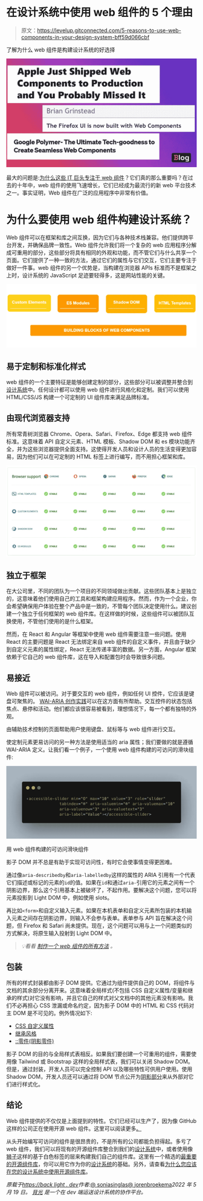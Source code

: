 # 在设计系统中使用 web 组件的 5 个理由

> 原文：<https://levelup.gitconnected.com/5-reasons-to-use-web-components-in-your-design-system-bff59d066cbf>

了解为什么 web 组件是构建设计系统的好选择

![](img/62da03347937e267cb475cb68683bcbb.png)

最大的问题是:[为什么这些 IT 巨头专注于 web 组件](https://arewebcomponentsathingyet.com/)？它们真的那么重要吗？在过去的十年中，web 组件的使用飞速增长，它们已经成为最流行的新 web 平台技术之一。事实证明，Web 组件在广泛的应用程序中非常有价值。

# 为什么要使用 web 组件构建设计系统？

Web 组件可以在框架和库之间互换，因为它们与各种技术栈兼容。他们提供跨平台开发，并确保品牌一致性。Web 组件允许我们将一个复杂的 web 应用程序分解成可重用的部分，这些部分将具有相同的外观和功能，而不管它们与什么共享一个页面。它们提供了一种一致的方法，通过它们的属性与它们交互，它们主要专注于做好一件事。web 组件的另一个优势是，当构建在浏览器 APIs 标准而不是框架之上时，设计系统的 JavaScript 足迹要轻得多，这是网站性能的关键。

![](img/96f642cdf0bc6665ad697215e1cf4513.png)

## 易于定制和标准化样式

web 组件的一个主要特征是能够创建定制的部分，这些部分可以被调整并整合到[设计系统](https://backlight.dev/mastery/what-is-a-design-system)中。任何设计都可以使用 web 组件进行风格化和定制。我们可以使用 HTML/CSS/JS 构建一个可定制的 UI 组件库来满足品牌标准。

## 由现代浏览器支持

所有常青树浏览器 Chrome、Opera、Safari、Firefox、Edge 都支持 web 组件标准。这意味着 API 自定义元素、HTML 模板、Shadow DOM 和 es 模块功能齐全，并为这些浏览器提供全面支持。这使得开发人员和设计人员的生活变得更加容易，因为他们可以在可定制的 HTML 标签上进行编写，而不用担心框架和库。

![](img/7f608d746809b4b2bed19ecaf32a473d.png)

## 独立于框架

在大公司里，不同的团队为一个项目的不同领域做出贡献。这些团队基本上是独立的，这意味着他们使用自己的工具和框架构建应用程序。然而，作为一个企业，你会希望确保用户体验在整个产品中是一致的，不管每个团队决定使用什么。建议创建一个独立于任何框架的 web 组件库。在这样做的时候，这些组件可以被团队互换使用，不管他们使用的是什么框架。

然而，在 React 和 Angular 等框架中使用 web 组件需要注意一些问题。使用 React 的主要问题是 React 无法绑定来自 web 组件的自定义事件，并且由于缺少到自定义元素的属性绑定，React 无法传递丰富的数据。另一方面，Angular 框架依赖于它自己的 web 组件库，这在导入和配置包时会导致很多问题。

## 易接近

Web 组件可以被访问。对于要交互的 web 组件，例如任何 UI 控件，它应该是键盘可聚焦的。 [WAI-ARIA 创作实践](https://www.w3.org/TR/wai-aria-practices/)可以在这方面有所帮助。交互控件的状态包括焦点、悬停和活动。他们都应该很容易被看到，理想情况下，每一个都有独特的外观。

由辅助技术控制的页面帮助用户使用键盘、鼠标等与 web 组件进行交互。

使定制元素更易访问的另一种方法是使用适当的 aria 属性；我们要做的就是遵循 WAI-ARIA 定义。让我们看一个例子，一个使用 web 组件构建的可访问的滑块组件:

![](img/a76758d3f6a984027b81b18e940305d9.png)

用 web 组件构建的可访问滑块组件

影子 DOM 并不总是有助于实现可访问性，有时它会使事情变得更困难。

通过像`aria-describedby`和`aria-labelledby`这样的属性的 ARIA 引用有一个代表它们描述或标记的元素的`id`的值。如果在`id`和通过`aria-`引用它的元素之间有一个阴影边界，那么这个引用基本上被破坏了，不起作用。要解决这个问题，您可以将元素投影到 Light DOM 中，例如使用 slots。

再比如`<form>`和自定义输入元素。如果在本机表单和自定义元素所包装的本机输入元素之间存在阴影边界，则输入不会参与表单。表单参与 API 旨在解决这个问题，但 Firefox 和 Safari 尚未提供。现在，这个问题可以用与上一个问题类似的方式解决，将原生输入投射到 Light DOM 中。

> *💡看看* [*制作一个 web 组件的所有方法*](https://backlight.dev/blog/5-reasons-to-use-web-components-in-your-design-system) *。*

## 包装

所有的样式封装都由影子 DOM 提供。它通过为组件提供自己的 DOM，将组件与文档的其余部分分离开来。这意味着全局样式(不包括 CSS 自定义属性/变量和继承的样式)对它没有影响，并且它自己的样式对父文档中的其他元素没有影响。我们不必再担心 CSS 泄漏或命名约定，因为影子 DOM 中的 HTML 和 CSS 代码对主 DOM 是不可见的。例外情况如下:

*   [CSS 自定义属性](https://developer.mozilla.org/en-US/docs/Web/CSS/--*)
*   [继承风格](https://developer.mozilla.org/en-US/docs/Web/CSS/inheritance#inherited_properties)
*   [::零件(阴影零件)](https://developer.mozilla.org/en-US/docs/Web/CSS/::part)

影子 DOM 的目的与全局样式表相反。如果我们要创建一个可重用的组件，需要使用像 Tailwind 或 Bootstrap 这样的全局样式表，我们可以关闭 Shadow DOM。但是，通过封装，开发人员可以完全控制 API 以及哪些特性可供用户使用。使用 Shadow DOM，开发人员还可以通过将 DOM 节点公开为[阴影部分](https://developer.mozilla.org/en-US/docs/Web/CSS/::part)来从外部对它们进行样式化。

## 结论

Web 组件提供的不仅仅是上面提到的特性。它们已经可以生产了，因为像 GitHub 这样的公司正在使用开源 web 组件。这里可以阅读更多[。](https://github.blog/2021-05-04-how-we-use-web-components-at-github/)

从头开始编写可访问的组件是很昂贵的，不是所有的公司都能负担得起。多亏了 web 组件，我们可以将现有的开源组件库整合到我们的[设计系统](https://backlight.dev/mastery/what-is-a-design-system)中，或者使用像[狮子](https://lion-web.netlify.app/)这样的基于白色标签的层来构建我们自己的组件库。这里有一个精选的[最重要的开源组件库](https://backlight.dev/mastery/best-open-source-component-libraries-for-your-design-system)，你可以用它作为你的[设计系统](https://backlight.dev/mastery/what-is-a-design-system)的基础。另外，请查看[为什么您应该在您的设计系统中使用开源组件库](https://backlight.dev/mastery/why-you-should-use-open-source-component-libraries-in-your-design-system)。

*原载于*[*https://back light . dev*](https://backlight.dev/blog/design-system-documentation-best-practices)*作者:*[@ soniasinglas](https://twitter.com/soniasinglas)[@ jorenbroekema](https://twitter.com/jorenbroekema)*2022 年 5 月 19 日。* [*背光*](https://backlight.dev/) *是一个在 dev 端运送设计系统的协作平台。*